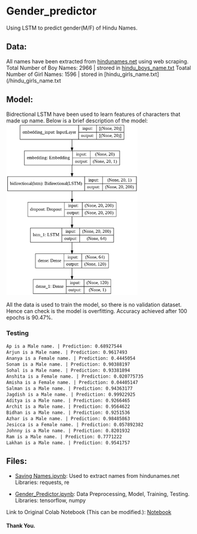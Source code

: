 # Gender_predictor
Using LSTM to predict gender(M/F) of Hindu Names.

## Data:

All names have been extracted from [hindunames.net](hindunames.net) using web scraping.  
Total Number of Boy Names: 2966 | strored in [hindu_boys_name.txt](/hindu_boys_name.txt)
Toatal Number of Girl Names: 1596 | stored in [hindu_girls_name.txt](/hindu_girls_name.txt  

## Model:

Bidrectional LSTM have been used to learn features of characters that made up name. Below is a brief description of the model:  
<img src = "/model.png" alt = "Model" width = 350 />

All the data is used to train the model, so there is no validation dataset. Hence can check is the model is overfitting. Accuracy achieved after 100 epochs is 90.47%.  

### Testing

```
Ap is a Male name. | Prediction: 0.68927544
Arjun is a Male name. | Prediction: 0.9617493
Ananya is a Female name. | Prediction: 0.4445054
Sonam is a Male name. | Prediction: 0.90388197
Sohal is a Male name. | Prediction: 0.93381894
Anshita is a Female name. | Prediction: 0.020775735
Amisha is a Female name. | Prediction: 0.04405147
Salman is a Male name. | Prediction: 0.94363177
Jagdish is a Male name. | Prediction: 0.99922925
Aditya is a Male name. | Prediction: 0.9266465
Archit is a Male name. | Prediction: 0.9564622
Bidhan is a Male name. | Prediction: 0.9251536
Azhar is a Male name. | Prediction: 0.98485863
Jesicca is a Female name. | Prediction: 0.057892382
Johnny is a Male name. | Prediction: 0.8201932
Ram is a Male name. | Prediction: 0.7771222
Lakhan is a Male name. | Prediction: 0.9541757
```

## Files:

- <a href = "/Saving Names.ipynb">Saving Names.ipynb</a>: Used to extract names from hindunames.net  
Libraries: requests, re

- [Gender_Predictor.ipynb](/Gender_Predictor.ipynb): Data Preprocessing, Model, Training, Testing.  
Libraries: tensorflow, numpy

Link to Original Colab Notebook (This can be modified.): [Notebook](https://colab.research.google.com/drive/1jcFV2MSkdxemjAK5beGt13RganAH-Q0S?usp=sharing)

#### Thank You.



